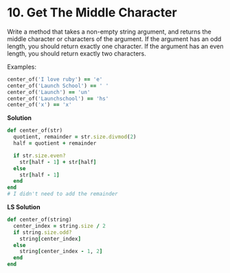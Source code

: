 # 10. Get The Middle Character

Write a method that takes a non-empty string argument, and returns the middle character or characters of the argument. If the argument has an odd length, you should return exactly one character. If the argument has an even length, you should return exactly two characters.

Examples:

```ruby
center_of('I love ruby') == 'e'
center_of('Launch School') == ' '
center_of('Launch') == 'un'
center_of('Launchschool') == 'hs'
center_of('x') == 'x'
```

**Solution**

```ruby
def center_of(str)
  quotient, remainder = str.size.divmod(2)
  half = quotient + remainder

  if str.size.even?
    str[half - 1] + str[half]
  else
    str[half - 1]
  end
end
# I didn't need to add the remainder
```

**LS Solution**

```ruby
def center_of(string)
  center_index = string.size / 2
  if string.size.odd?
    string[center_index]
  else
    string[center_index - 1, 2]
  end
end
```